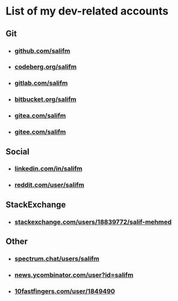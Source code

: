 # List of my dev-related accounts

## Git

* ### [github.com/salifm](https://github.com/salifm)
* ### [codeberg.org/salifm](https://codeberg.org/salifm)
* ### [gitlab.com/salifm](https://gitlab.com/salifm)
* ### [bitbucket.org/salifm](https://bitbucket.org/salifm)
* ### [gitea.com/salifm](https://gitea.com/salifm)
* ### [gitee.com/salifm](https://gitee.com/salifm)

## Social

* ### [linkedin.com/in/salifm](https://www.linkedin.com/in/salifm)
* ### [reddit.com/user/salifm](https://www.reddit.com/user/salifm)

## StackExchange

* ### [stackexchange.com/users/18839772/salif-mehmed](https://stackexchange.com/users/18839772/salif-mehmed?tab=accounts)

## Other

* ### [spectrum.chat/users/salifm](https://spectrum.chat/users/salifm?tab=posts)
* ### [news.ycombinator.com/user?id=salifm](https://news.ycombinator.com/user?id=salifm)
* ### [10fastfingers.com/user/1849490](https://10fastfingers.com/user/1849490)
